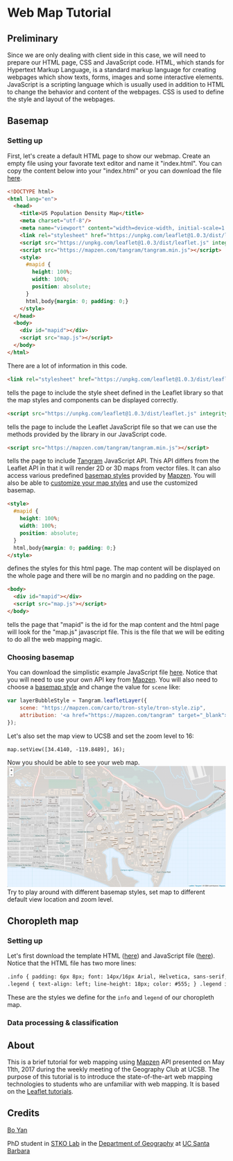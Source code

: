 # Web Map Tutorial
## Preliminary
Since we are only dealing with client side in this case, we will need to prepare our HTML page, CSS and JavaScript code. HTML, which stands for Hypertext Markup Language, is a standard markup language for creating webpages which show texts, forms, images and some interactive elements. JavaScript is a scripting language which is usually used in addition to HTML to change the behavior and content of the webpages. CSS is used to define the style and layout of the webpages.
## Basemap
### Setting up
First, let's create a default HTML page to show our webmap. Create an empty file using your favorate text editor and name it "index.html". You can copy the content below into your "index.html" or you can download the file [here](basemap/index.html "index.html").
```html
<!DOCTYPE html>
<html lang="en">
  <head>
    <title>US Population Density Map</title>
    <meta charset="utf-8"/>
    <meta name="viewport" content="width=device-width, initial-scale=1.0">
    <link rel="stylesheet" href="https://unpkg.com/leaflet@1.0.3/dist/leaflet.css" integrity="sha512-07I2e+7D8p6he1SIM+1twR5TIrhUQn9+I6yjqD53JQjFiMf8EtC93ty0/5vJTZGF8aAocvHYNEDJajGdNx1IsQ==" crossorigin=""/>
    <script src="https://unpkg.com/leaflet@1.0.3/dist/leaflet.js" integrity="sha512-A7vV8IFfih/D732iSSKi20u/ooOfj/AGehOKq0f4vLT1Zr2Y+RX7C+w8A1gaSasGtRUZpF/NZgzSAu4/Gc41Lg==" crossorigin=""></script>
    <script src="https://mapzen.com/tangram/tangram.min.js"></script>
    <style>
      #mapid {
        height: 100%;
        width: 100%;
        position: absolute;
      }
      html,body{margin: 0; padding: 0;}
    </style>
  </head>
  <body>
    <div id="mapid"></div>
    <script src="map.js"></script>
  </body>
</html>
```
There are a lot of information in this code. 
```html
<link rel="stylesheet" href="https://unpkg.com/leaflet@1.0.3/dist/leaflet.css" integrity="sha512-07I2e+7D8p6he1SIM+1twR5TIrhUQn9+I6yjqD53JQjFiMf8EtC93ty0/5vJTZGF8aAocvHYNEDJajGdNx1IsQ==" crossorigin=""/>
``` 
tells the page to include the style sheet defined in the Leaflet library so that the map styles and components can be displayed correctly. 
```html
<script src="https://unpkg.com/leaflet@1.0.3/dist/leaflet.js" integrity="sha512-A7vV8IFfih/D732iSSKi20u/ooOfj/AGehOKq0f4vLT1Zr2Y+RX7C+w8A1gaSasGtRUZpF/NZgzSAu4/Gc41Lg==" crossorigin=""></script>
``` 
tells the page to include the Leaflet JavaScript file so that we can use the methods provided by the library in our JavaScript code.
```html
<script src="https://mapzen.com/tangram/tangram.min.js"></script>
```
tells the page to include [Tangram](https://mapzen.com/documentation/tangram/ "Tangram") JavaScript API. This API differs from the Leaflet API in that it will render 2D or 3D maps from vector files. It can also access various predefined [basemap styles](https://mapzen.com/documentation/cartography/styles/ "styles") provided by [Mapzen](https://mapzen.com/ "Mapzen"). You will also be able to [customize your map styles](https://mapzen.com/documentation/tangram/walkthrough/ "Tangram") and use the customized basemap.
```html
<style>
  #mapid {
    height: 100%;
    width: 100%;
    position: absolute;
  }
  html,body{margin: 0; padding: 0;}
</style>
```
defines the styles for this html page. The map content will be displayed on the whole page and there will be no margin and no padding on the page.
```html
<body>
  <div id="mapid"></div>
  <script src="map.js"></script>
</body>
```
tells the page that "mapid" is the id for the map content and the html page will look for the "map.js" javascript file. This is the file that we will be editing to do all the web mapping magic.
### Choosing basemap
You can download the simplistic example JavaScript file [here](basemap/map.js "example"). Notice that you will need to use your own API key from [Mapzen](https://mapzen.com/dashboard "API key"). You will also need to choose a [basemap style](https://mapzen.com/documentation/cartography/styles/ "styles") and change the value for `scene` like:
```javascript
var layerBubbleStyle = Tangram.leafletLayer({
    scene: "https://mapzen.com/carto/tron-style/tron-style.zip",
    attribution: '<a href="https://mapzen.com/tangram" target="_blank">Tangram</a> | &copy; OSM contributors | <a href="https://mapzen.com/" target="_blank">Mapzen</a>'
});
```
Let's also set the map view to UCSB and set the zoom level to 16:
```javascrip
map.setView([34.4140, -119.8489], 16);
```
Now you should be able to see your web map.
![Basemap](img/basemap.png "Basemap")
Try to play around with different basemap styles, set map to different default view location and zoom level.
## Choropleth map
### Setting up
Let's first download the template HTML ([here](ChoroplethMap/index.html "index.html")) and JavaScript file ([here](ChoroplethMap/map.js "javascript")). Notice that the HTML file has two more lines:
```html
.info { padding: 6px 8px; font: 14px/16px Arial, Helvetica, sans-serif; background: white; background: rgba(255,255,255,0.8); box-shadow: 0 0 15px rgba(0,0,0,0.2); border-radius: 5px; } .info h4 { margin: 0 0 5px; color: #777; }
.legend { text-align: left; line-height: 18px; color: #555; } .legend i { width: 18px; height: 18px; float: left; margin-right: 8px; opacity: 0.7; }
```
These are the styles we define for the `info` and `legend` of our choropleth map.
### Data processing & classification
## About
This is a brief tutorial for web mapping using [Mapzen](https://mapzen.com/products/maps/ "Mapzen") API presented on May 11th, 2017 during the weekly meeting of the Geography Club at UCSB. The purpose of this tutorial is to introduce the state-of-the-art web mapping technologies to students who are unfamiliar with web mapping. It is based on the [Leaflet tutorials](http://leafletjs.com/examples.html "leaflet").
## Credits
[Bo Yan](https://github.com/BoYanSTKO "Bo Yan")

PhD student in [STKO Lab](http://stko.geog.ucsb.edu "STKO") in the [Department of Geography](http://geog.ucsb.edu "geog") at [UC Santa Barbara](http://www.ucsb.edu/ "UCSB")
